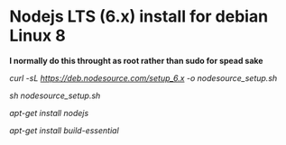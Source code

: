 # Nodejs LTS (6.x) install for debian Linux 8


**I normally do this throught as root rather than sudo for spead sake**

_curl -sL https://deb.nodesource.com/setup_6.x -o nodesource_setup.sh_

_sh nodesource_setup.sh_

_apt-get install nodejs_

_apt-get install build-essential_
